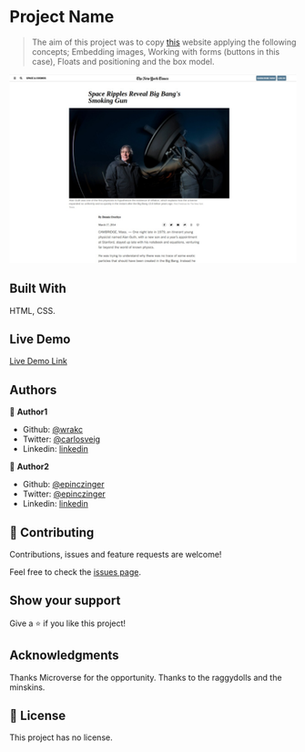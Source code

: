# Project Name

> The aim of this project was to copy [this](https://www.nytimes.com/2014/03/18/science/space/detection-of-waves-in-space-buttresses-landmark-theory-of-big-bang.html?_r=0) website applying the following concepts; Embedding images, Working with forms (buttons in this case), Floats and positioning and the box model.   

![screenshot](./assets/images/screenshot.jpeg)


## Built With

HTML, CSS.


## Live Demo

[Live Demo Link](https://raw.githack.com/epinczinger/newyork_times/main_page/begin.html)


## Authors

👤 **Author1**

- Github: [@wrakc](https://github.com/wrack)
- Twitter: [@carlosveig](https://twitter.com/carlosveig)
- Linkedin: [linkedin](https://linkedin.com/chveiga)

👤 **Author2**

- Github: [@epinczinger](https://github.com/epinczinger)
- Twitter: [@epinczinger](https://twitter.com/epinczinger)
- Linkedin: [linkedin](https://linkedin.com/epinczinger)

## 🤝 Contributing

Contributions, issues and feature requests are welcome!

Feel free to check the [issues page](https://github.com/epinczinger/newyork_times/issues).

## Show your support

Give a ⭐️ if you like this project!

## Acknowledgments

Thanks Microverse for the opportunity. 
Thanks to the raggydolls and the minskins.

## 📝 License

This project has no license.

